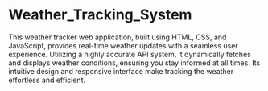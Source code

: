 # Weather_Tracking_System

This weather tracker web application, built using HTML, CSS, and JavaScript, provides real-time weather updates with a seamless user experience. Utilizing a highly accurate API system, it dynamically fetches and displays weather conditions, ensuring you stay informed at all times. Its intuitive design and responsive interface make tracking the weather effortless and efficient.
